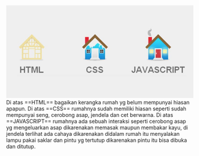 ![Aaa](asett/Aaa.png)Di atas ==HTML== bagaikan kerangka rumah yg belum mempunyai hiasan apapun.
Di atas ==CSS== rumahnya sudah memiliki hiasan seperti sudah mempunyai seng, cerobong asap, jendela dan cet berwarna.
Di atas ==JAVASCRIPT== rumahnya ada sebuah interaksi seperti cerobong asap yg mengeluarkan asap dikarenakan memasak maupun membakar kayu, di jendela terlihat ada cahaya dikarenakan didalam rumah itu menyalakan lampu pakai saklar dan pintu yg tertutup dikarenakan pintu itu bisa dibuka dan ditutup.